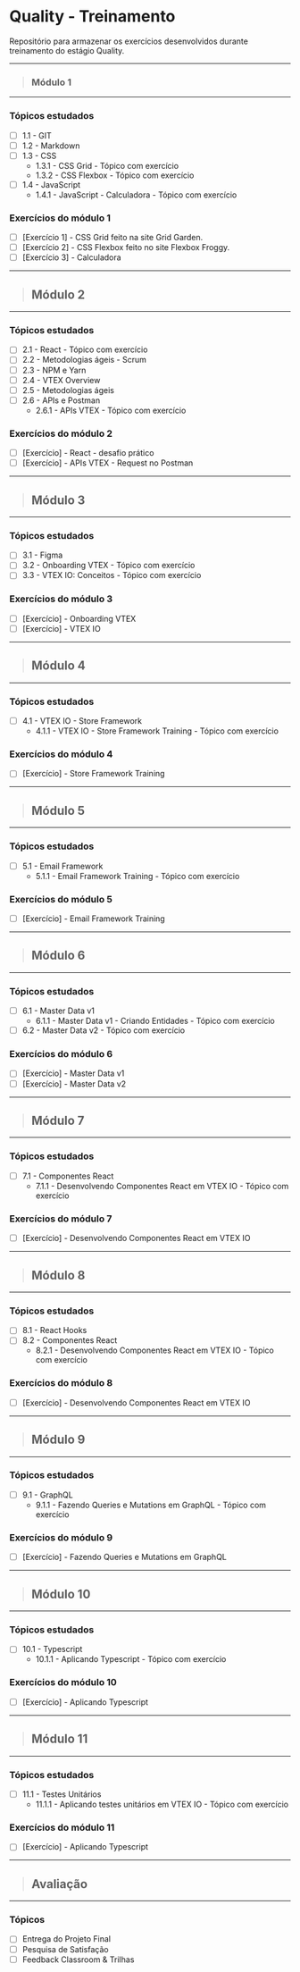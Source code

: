 # Quality - Treinamento

 Repositório para armazenar os exercícios desenvolvidos durante treinamento do estágio Quality.

---
> ### **Módulo 1**
---
 ### Tópicos estudados
- [ ] 1.1 - GIT
- [ ] 1.2 - Markdown
- [ ] 1.3 - CSS 
  * 1.3.1 - CSS Grid - Tópico com exercício 
  * 1.3.2 - CSS Flexbox - Tópico com exercício 
- [ ] 1.4 - JavaScript 
  * 1.4.1 - JavaScript - Calculadora - Tópico com exercício 

### Exercícios do módulo 1
- [ ] [Exercício 1] - CSS Grid feito na site Grid Garden.
- [ ] [Exercício 2] - CSS Flexbox feito no site Flexbox Froggy.
- [ ] [Exercício 3] - Calculadora

---
> ## **Módulo 2**
---
### Tópicos estudados

- [ ] 2.1 - React - Tópico com exercício
- [ ] 2.2 - Metodologias ágeis - Scrum
- [ ] 2.3 - NPM e Yarn
- [ ] 2.4 - VTEX Overview
- [ ] 2.5 - Metodologias ágeis
- [ ] 2.6 - APIs e Postman
  * 2.6.1 - APIs VTEX - Tópico com exercício 

### Exercícios do módulo 2
- [ ] [Exercício] - React - desafio prático
- [ ] [Exercício] - APIs VTEX - Request no Postman

---
> ## **Módulo 3**
---
### Tópicos estudados

- [ ] 3.1 - Figma
- [ ] 3.2 - Onboarding VTEX - Tópico com exercício 
- [ ] 3.3 - VTEX IO: Conceitos - Tópico com exercício 

### Exercícios do módulo 3
- [ ] [Exercício] - Onboarding VTEX
- [ ] [Exercício] - VTEX IO

---
> ## **Módulo 4**
---
### Tópicos estudados

- [ ] 4.1 - VTEX IO - Store Framework
  * 4.1.1 - VTEX IO - Store Framework Training - Tópico com exercício

### Exercícios do módulo 4
- [ ] [Exercício] - Store Framework Training

---
> ## **Módulo 5**
---
### Tópicos estudados

- [ ] 5.1 - Email Framework
  * 5.1.1 - Email Framework Training - Tópico com exercício

### Exercícios do módulo 5
- [ ] [Exercício] - Email Framework Training

---
> ## **Módulo 6**
---
### Tópicos estudados

- [ ] 6.1 - Master Data v1
  * 6.1.1 - Master Data v1 - Criando Entidades - Tópico com exercício
- [ ] 6.2 - Master Data v2 - Tópico com exercício

### Exercícios do módulo 6
- [ ] [Exercício] - Master Data v1
- [ ] [Exercício] - Master Data v2
  
---
> ## **Módulo 7**
---
### Tópicos estudados

- [ ] 7.1 - Componentes React
  * 7.1.1 - Desenvolvendo Componentes React em VTEX IO - Tópico com exercício

### Exercícios do módulo 7
- [ ] [Exercício] - Desenvolvendo Componentes React em VTEX IO 

---
> ## **Módulo 8**
---

### Tópicos estudados

- [ ] 8.1 - React Hooks
- [ ] 8.2 - Componentes React
  * 8.2.1 - Desenvolvendo Componentes React em VTEX IO - Tópico com exercício

### Exercícios do módulo 8
- [ ] [Exercício] - Desenvolvendo Componentes React em VTEX IO 

---
> ## **Módulo 9**
---
### Tópicos estudados

- [ ] 9.1 - GraphQL
  * 9.1.1 - Fazendo Queries e Mutations em GraphQL - Tópico com exercício

### Exercícios do módulo 9
- [ ] [Exercício] - Fazendo Queries e Mutations em GraphQL

---
> ## **Módulo 10**
---
### Tópicos estudados

- [ ] 10.1 - Typescript
  * 10.1.1 - Aplicando Typescript - Tópico com exercício

### Exercícios do módulo 10
- [ ] [Exercício] - Aplicando Typescript

---
> ## **Módulo 11**
---
### Tópicos estudados

- [ ] 11.1 - Testes Unitários
  * 11.1.1 - Aplicando testes unitários em VTEX IO - Tópico com exercício

### Exercícios do módulo 11
- [ ] [Exercício] - Aplicando Typescript

---
> ## **Avaliação**
---
### Tópicos 

- [ ] Entrega do Projeto Final
- [ ] Pesquisa de Satisfação
- [ ] Feedback Classroom & Trilhas
